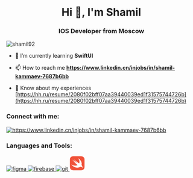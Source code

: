 <h1 align="center">Hi 👋, I'm Shamil</h1>
<h3 align="center">IOS Developer from Moscow</h3>

<p align="left"> <img src="https://komarev.com/ghpvc/?username=shamil92&label=Profile%20views&color=0e75b6&style=flat" alt="shamil92" /> </p>


- 🌱 I’m currently learning **SwiftUI**

- 📫 How to reach me **https://www.linkedin.cn/injobs/in/shamil-kammaev-7687b6bb**

- 📄 Know about my experiences [https://hh.ru/resume/2080f02bff07aa39440039ed1f31575744726b](https://hh.ru/resume/2080f02bff07aa39440039ed1f31575744726b)

<h3 align="left">Connect with me:</h3>
<p align="left">
<a href="https://linkedin.com/in/https://www.linkedin.cn/injobs/in/shamil-kammaev-7687b6bb" target="blank"><img align="center" src="https://raw.githubusercontent.com/rahuldkjain/github-profile-readme-generator/master/src/images/icons/Social/linked-in-alt.svg" alt="https://www.linkedin.cn/injobs/in/shamil-kammaev-7687b6bb" height="30" width="40" /></a>
</p>

<h3 align="left">Languages and Tools:</h3>
<p align="left"> <a href="https://www.figma.com/" target="_blank" rel="noreferrer"> <img src="https://www.vectorlogo.zone/logos/figma/figma-icon.svg" alt="figma" width="40" height="40"/> </a> <a href="https://firebase.google.com/" target="_blank" rel="noreferrer"> <img src="https://www.vectorlogo.zone/logos/firebase/firebase-icon.svg" alt="firebase" width="40" height="40"/> </a> <a href="https://git-scm.com/" target="_blank" rel="noreferrer"> <img src="https://www.vectorlogo.zone/logos/git-scm/git-scm-icon.svg" alt="git" width="40" height="40"/> </a> <a href="https://developer.apple.com/swift/" target="_blank" rel="noreferrer"> <img src="https://raw.githubusercontent.com/devicons/devicon/master/icons/swift/swift-original.svg" alt="swift" width="40" height="40"/> </a> </p>
